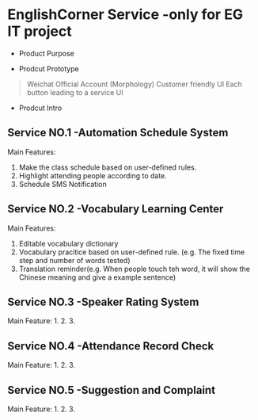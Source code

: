 # EnglishCorner Service -only for EG IT project
- Product Purpose

- Prodcut Prototype
> Weichat Official Account (Morphology)
> Customer friendly UI
> Each button leading to a service UI


- Prodcut Intro


## Service NO.1 -Automation Schedule System

Main Features:
1. Make the class schedule based on user-defined rules.
2. Highlight attending people according to date. 
3. Schedule SMS Notification

## Service NO.2 -Vocabulary Learning Center

Main Features:
1. Editable vocabulary dictionary
2. Vocabulary pracitice based on user-defined rule. (e.g. The fixed time step and number of words tested)
3. Translation reminder(e.g. When people touch teh word, it will show the Chinese meaning and give a example sentence)

## Service NO.3 -Speaker Rating System

Main Feature:
1.
2.
3.

## Service NO.4 -Attendance Record Check

Main Feature:
1.
2.
3.

## Service NO.5 -Suggestion and Complaint

Main Feature:
1.
2.
3.
